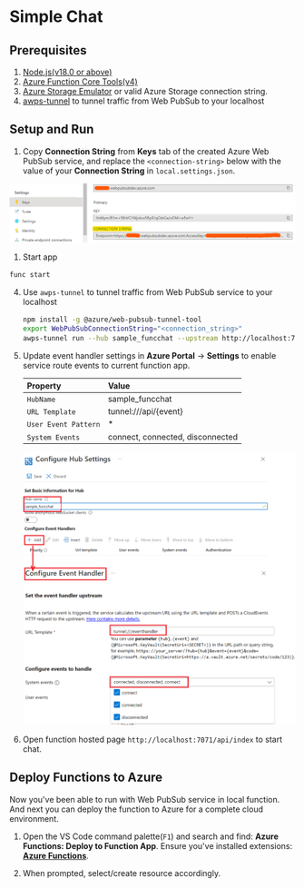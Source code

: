 # Simple Chat

## Prerequisites
1. [Node.js(v18.0 or above)](https://nodejs.org/)
2. [Azure Function Core Tools(v4)](https://www.npmjs.com/package/azure-functions-core-tools)
3. [Azure Storage Emulator](https://go.microsoft.com/fwlink/?linkid=717179&clcid=0x409) or valid Azure Storage connection string.
4. [awps-tunnel](https://learn.microsoft.com/azure/azure-web-pubsub/howto-web-pubsub-tunnel-tool) to tunnel traffic from Web PubSub to your localhost

## Setup and Run

1. Copy **Connection String** from **Keys** tab of the created Azure Web PubSub service, and replace the `<connection-string>` below with the value of your **Connection String** in `local.settings.json`.

![Connection String](./../../../../docs/images/portal_conn.png)

1. Start app

```bash
func start
```

4. Use `awps-tunnel` to tunnel traffic from Web PubSub service to your localhost

    ```bash
    npm install -g @azure/web-pubsub-tunnel-tool
    export WebPubSubConnectionString="<connection_string>"
    awps-tunnel run --hub sample_funcchat --upstream http://localhost:7071
    ```

5. Update event handler settings in **Azure Portal** -> **Settings** to enable service route events to current function app.
    
    Property|Value
    --|--
    `HubName`| sample_funcchat
    `URL Template`| tunnel:///api/{event}
    `User Event Pattern`| *
    `System Events`| connect, connected, disconnected
    
    ![Event Handler](./../../../images/portal_event_handler_sample_funcchat.png)

6. Open function hosted page `http://localhost:7071/api/index` to start chat.


## Deploy Functions to Azure

Now you've been able to run with Web PubSub service in local function. And next you can deploy the function to Azure for a complete cloud environment.

1. Open the VS Code command palette(`F1`) and search and find: **Azure Functions: Deploy to Function App**. Ensure you've installed extensions: [**Azure Functions**](https://marketplace.visualstudio.com/items?itemName=ms-azuretools.vscode-azurefunctions).

2. When prompted, select/create resource accordingly.